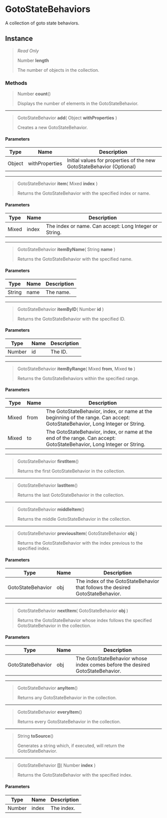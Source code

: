 # GotoStateBehaviors
A collection of goto state behaviors.

## Instance
> *Read Only* 
> 
> Number **length** 
>
> The number of objects in the collection.

### Methods
> Number **count**()
> 
> Displays the number of elements in the GotoStateBehavior.
*** 
> GotoStateBehavior **add**( Object **withProperties** )
> 
> Creates a new GotoStateBehavior.
#### Parameters
| Type | Name | Description |
|---|---|---|
| Object | withProperties | Initial values for properties of the new GotoStateBehavior (Optional) |

*** 
> GotoStateBehavior **item**( Mixed **index** )
> 
> Returns the GotoStateBehavior with the specified index or name.
#### Parameters
| Type | Name | Description |
|---|---|---|
| Mixed | index | The index or name. Can accept: Long Integer or String. |

*** 
> GotoStateBehavior **itemByName**( String **name** )
> 
> Returns the GotoStateBehavior with the specified name.
#### Parameters
| Type | Name | Description |
|---|---|---|
| String | name | The name. |

*** 
> GotoStateBehavior **itemByID**( Number **id** )
> 
> Returns the GotoStateBehavior with the specified ID.
#### Parameters
| Type | Name | Description |
|---|---|---|
| Number | id | The ID. |

*** 
> GotoStateBehavior **itemByRange**( Mixed **from**, Mixed **to** )
> 
> Returns the GotoStateBehaviors within the specified range.
#### Parameters
| Type | Name | Description |
|---|---|---|
| Mixed | from | The GotoStateBehavior, index, or name at the beginning of the range. Can accept: GotoStateBehavior, Long Integer or String. |
| Mixed | to | The GotoStateBehavior, index, or name at the end of the range. Can accept: GotoStateBehavior, Long Integer or String. |

*** 
> GotoStateBehavior **firstItem**()
> 
> Returns the first GotoStateBehavior in the collection.
*** 
> GotoStateBehavior **lastItem**()
> 
> Returns the last GotoStateBehavior in the collection.
*** 
> GotoStateBehavior **middleItem**()
> 
> Returns the middle GotoStateBehavior in the collection.
*** 
> GotoStateBehavior **previousItem**( GotoStateBehavior **obj** )
> 
> Returns the GotoStateBehavior with the index previous to the specified index.
#### Parameters
| Type | Name | Description |
|---|---|---|
| GotoStateBehavior | obj | The index of the GotoStateBehavior that follows the desired GotoStateBehavior. |

*** 
> GotoStateBehavior **nextItem**( GotoStateBehavior **obj** )
> 
> Returns the GotoStateBehavior whose index follows the specified GotoStateBehavior in the collection.
#### Parameters
| Type | Name | Description |
|---|---|---|
| GotoStateBehavior | obj | The GotoStateBehavior whose index comes before the desired GotoStateBehavior. |

*** 
> GotoStateBehavior **anyItem**()
> 
> Returns any GotoStateBehavior in the collection.
*** 
> GotoStateBehavior **everyItem**()
> 
> Returns every GotoStateBehavior in the collection.
*** 
> String **toSource**()
> 
> Generates a string which, if executed, will return the GotoStateBehavior.
*** 
> GotoStateBehavior **[]**( Number **index** )
> 
> Returns the GotoStateBehavior with the specified index.
#### Parameters
| Type | Name | Description |
|---|---|---|
| Number | index | The index. |


